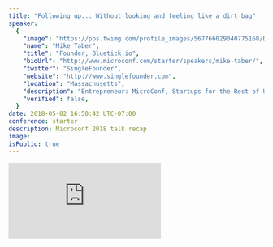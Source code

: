 ```yaml
---
title: "Following up... Without looking and feeling like a dirt bag"
speaker:
  {
    "image": "https://pbs.twimg.com/profile_images/567766029040775168/DNxZdGGX.jpeg",
    "name": "Mike Taber",
    "title": "Founder, Bluetick.io",
    "bioUrl": "http://www.microconf.com/starter/speakers/mike-taber/",
    "twitter": "SingleFounder",
    "website": "http://www.singlefounder.com",
    "location": "Massachusetts",
    "description": "Entrepreneur: MicroConf, Startups for the Rest of Us, Moon River Software, http://t.co/3fhJflkN8u & Author of http://t.co/i0vvCpPFhr",
    "verified": false,
  }
date: 2018-05-02 16:50:42 UTC-07:00
conference: starter
description: Microconf 2018 talk recap
image:
isPublic: true
---
```


<div class="iframe-wrapper"><iframe class="responsive-iframe" src="https://www.facebook.com/plugins/video.php?href=https%3A%2F%2Fbusiness.facebook.com%2Fteamlanio%2Fvideos%2F1678341938881096%2F&show_text=0&width=560" scrolling="no" frameborder="0" allowTransparency="true" allowFullScreen="true" /></div>

<!-- https://twitter.com/mijustin/status/989175153388015616 -->

You'll learn:

1. Mike's communication strategy that can get a 30% reply rate.
2. How to know what someone is thinking when they haven't replied to you.
3. A sample followup email sequence you can use to get your customers to do anything.

# Mike Taber

![Bluetick.io](https://i.imgur.com/gPNd31R.png)

Mike is the cohost of the [Startups for the Rest of Us](https://www.startupsfortherestofus.com/) podcast, the author of [The Single Founder Handbook](https://www.singlefounderhandbook.com/), the cohost and cofounder of [Microconf](https://www.microconf.com/), and (most recently) the founder of [Bluetick.io](https://bluetick.io/) - a SaaS that automates followup emails.

# Why follow up?

Following up with someone gives you more information and insight into your recipient's internal state. When you follow up, you can push someone forward on a decision.

![The communication loop.](https://i.imgur.com/b74CzZ2.png)

There are four things you want to know when following up:

1.  Was your message received?
2.  Did they understand it? Do they know what they're supposed to do next?
3.  Did they make a decision?
4.  Did they inform you of that decision?

The purpose of following up is to close that loop.

You're really trying to figure out what you need to do to help them get to the next step. If they've already made a decision, you need them to tell you or your email gets sucked into the black hole.

If you're not answering these questions, your email is getting sent into the void - the email black hole.

# What happens on the Other End

https://twitter.com/patio11/status/966283826686144513

There are three main reasons why people don't reply to emails even if they're important. The only way you can know is if you email them to follow up.

### The email wasn't received

Mail server issues (which are surprisingly common) might have blocked the email from going through, you might be sending to the wrong email address, the recipient might have aggressive spam filters on their inbox, or they might not be checking their email.

### The email was received, but dismissed

Your recipient's inbox might have received your email but saw it as irrelevant.

Inbox filters might have automatically deleted or archived it, a human gatekeeper might have scanned the subject line or email and thought it was unimportant, or your recipient might have been scared by too much information.

If you CC'd other addresses, your recipient might also think the email doesn't need an action from them.

### The email was received with best of intentions, but not acted upon

Perhaps your recipient meant to reply but couldn't. They could be traveling, or working remotely on a mobile device.

If it's been a few days since they think a reply was expected, they may feel guilty or anxious for not replying right away. In that case, followups give them permission to reply.

If your recipient's inbox is flooded, they may have declared [email bankruptcy](https://en.wikipedia.org/wiki/Email_bankruptcy) and can only deal with tasks that are on fire.

# Why don't we follow up?

![Sending followup emails can feel like you're setting yourself up for failure.](https://i.imgur.com/l9yVLEs.jpg)

Psychologically, it can be difficult to push yourself to send followup emails. There are four main causes behind followup email resistance.

You want emails to look like they were personally sent.

## Incorrect value association

A followup email is valuable if it does something valuable for the sender or recipient. Even if followup emails generate valuable results for you, if a long time passes between hitting "send" and getting the value, it can be difficult to associate sending the followup email with getting the valuable result.

The longer it takes to get a response in this delayed feedback loop, the harder it is to associate the value you got with sending followups.

## Time constraints

Sending emails can feel like busywork, especially if followup sequences are growing exponentially.

If you start a daily followup campaign with five new people per day, you could be sending out 50 emails on day 10.

## Your emotions get the better of you

Sending follow up emails can be emotionally painful. If you get a negative response to a followup email you sent, even if you've also gotten positive responses your negative emotions disproportionately outweighing the positive ones.

## You're afraid

You don't want to be lumped into the category of dirt bags that relentlessly send spammy followup emails. It's easy to feel fear of the public shaming of sending bad emails.

<!-- ![Douglas Adams probably didn't follow up in emails](https://i.imgur.com/8eCTxtl.jpg) -->

# Follow up strategies that actually work

https://twitter.com/SamNeter/status/968090271421534208

Mike Taber's SaaS app, Bluetick.io, helps automate sending followup emails. Over 70,000 emails, he's helped his customers achieve:

- open rates between 26.7% up to almost 100%
- an average reply rate of 5.9%, and a top reply rate of almost 30%

This data is skewed by blocked tracking pixels. Between 0% and 62.5% of recipients block email tracking, depending on the audience.

How have Mike's customers gotten such great numbers? By focusing on closing the reply loop and optimizing their followup emails.

Here are four specific followup strategies for getting higher response rates.

## When is a followup worth it?

Select the situations where it makes sense and the schedule to follow up. After you've first contacted someone and immediately after you've done a demo work well.

Have you already followed up with a cold lead five times with no response? At that point, it probably isn't worth the effort of following up anymore.

![Bad personalization is worse than no personalization.](https://i.imgur.com/1IX1UTg.jpg)

## Personalization

Make it appear that your followup email was sent only to your recipient.

Using their name and sending emails from your own domain make emails feel more personal.

Replying to previous emails you've sent proves you've sent previous emails, which shows that you're working to get a response, and adds personalization.

## Clearly define an Action

Clearly define the single action you want the person to take. Do you want them to schedule a call? Hit reply? If you're not clear, your recipient will likely get confused and take no action.

## Automate your sequence

Templates, software, reminders, Zapier, and outsourcing done in a way that doesn't appear to be automated ensure your followup emails get sent.

Be careful not to start an email with "Hi ," or "Hi \$FNAME" - that makes it clear you're not actually personally replying.

## Example email sequence

Below is an example email sequence sent to a Bluetick lead to close the loop on scheduling a demo.

Email 1:

_Hi Lori,_

_I saw you heard about us on the B2B Growth podcast and were interested in using Bluetick for job searches._

_Would you like to hop on a short call to get a quick demo of Bluetick and ask any questions about how to integrate it into your process? If so, here's a link to my calendar to set up a call: LINK_

_Thanks and I'll talk to you soon._

Email 2:

_Hi Lori,_

_Have you had a chance to look at your calendar and see if there's a good time for us to chat about Bluetick?_

_Let me know and we'll go from there. Thanks!_

Email 3:

_Hi Lori,_

_Are you still interested in taking a look at Bluetick to see if it will fit into your current followup process?_

_I'd like to get on a call and discuss it with you if you have a few minutes. Thanks and talk to you soon._

Email 4:

_Hi Lori,_

_I'm sure you've been busy but I wanted to touch base to see if automating your followups was still on your radar. Based on the survey you filled out about how you're doing things, it seemed to me like Bluetick would be a good fit for you._

_Has something changed or are you still interested in taking a look? Let me know either way._

# Questions

**How do you send breakup emails?**

_A typical breakup email comes at the end of an automated sequence and says "hey I've sent you several emails, I can see you're not interested, so I'll never email you again". This closes the door to emailing them in the future._

_A better reply is "hey, I can see this isn't a good time for you. I'll followup again in 6 weeks" because it shows your recipient that you're committed and keeps the door open to email them again._

**I'm worried about an automated system following up when I've already followed up manually. How often do automated reply systems go awry?**

_Automated systems can go awry a lot. If your call to action doesn't apply if you've had another interaction (ex: "let's schedule a call" when you've already had a call), you should trigger those followups manually._

_Once the illusion of personal responses has been destroyed, your response rates go way down._

**Do you legally have to have an "unsubscribe" link in automated emails? Is that a tell that you're not personally sending the emails?**

_It is a tell, and you're toeing the line legally either way. You can still break the law even if you have an unsubscribe link. Bluetick doesn't include them by default._

_Legally, there are three categories of email:_

1.  _Transactional: you just bought something, so I sent you a receipt_
2.  _Commercial: I'm trying to get you to buy something. This is where CANN spam laws come into play._
3.  _Other (good job naming this one, government)_

_Most email providers make you include an unsubscribe link so their entire server doesn't get IP blacklisted, not for legal reasons._

**What's the best communication channel to followup: phone, text, email, or social?**

_All of them - [multichannel marketing](https://en.wikipedia.org/wiki/Multichannel_marketing)! There's a lot of value following up in different channels._

_Bluetick is working on more channel integrations._

Contact Mike at [mike@bluetick.io](mailto:mike@bluetick.io) and check out the free 6-part [Learn How to Automate Your Followups](https://bluetick.io/course-learn-how-to-automate-your-followups/) email course from Bluetick.

<iframe sandbox="allow-scripts allow-same-origin" security="restricted" src="https://lan.io/blog/podcast/mike-taber/embed/" width="100%" height="700" title="Rob Walling Recap Interview - Lanio" frameborder="0" marginwidth="0" marginheight="0" scrolling="no" class="wp-embedded-content"></iframe>
<script type='text/javascript'>const wp = document.querySelector(".wp-embedded-content"); window.addEventListener("message", ({data, origin}) => {if(origin === "https://lan.io" && data && data.message === "height" && data.value) wp.height = data.value})</script>
